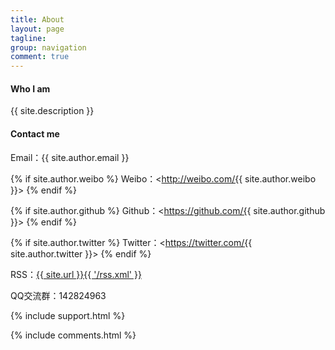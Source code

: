 ```yaml
---
title: About
layout: page
tagline:
group: navigation
comment: true
---
```


#### Who I am

{{ site.description }}

#### Contact me

Email：{{ site.author.email }}

{% if site.author.weibo %}
Weibo：<http://weibo.com/{{ site.author.weibo }}>
{% endif %}

{% if site.author.github %}
Github：<https://github.com/{{ site.author.github }}>
{% endif %}

{% if site.author.twitter %}
Twitter：<https://twitter.com/{{ site.author.twitter }}>
{% endif %}

RSS：[{{ site.url }}{{ '/rss.xml' }}](/rss.xml)

QQ交流群：142824963

{% include support.html %}

{% include comments.html %}

